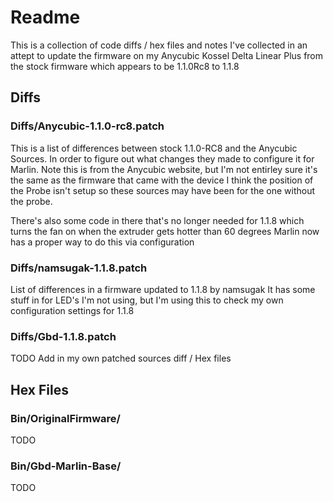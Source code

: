 # Readme

This is a collection of code diffs / hex files and notes
I've collected in an attept to update the firmware on my Anycubic Kossel Delta Linear Plus
from the stock firmware which appears to be 1.1.0Rc8 to 1.1.8

## Diffs

### Diffs/Anycubic-1.1.0-rc8.patch

This is a list of differences between stock 1.1.0-RC8 and the Anycubic Sources.
In order to figure out what changes they made to configure it for Marlin.
Note this is from the Anycubic website, but I'm not entirley sure it's the same as the firmware that came with the device
I think the position of the Probe isn't setup so these sources may have been for the one without the probe.

There's also some code in there that's no longer needed for 1.1.8 which turns the fan on when the extruder gets hotter than 60 degrees
Marlin now has a proper way to do this via configuration

### Diffs/namsugak-1.1.8.patch

List of differences in a firmware updated to 1.1.8 by namsugak
It has some stuff in for LED's I'm not using, but I'm using this to check my own configuration settings for 1.1.8

### Diffs/Gbd-1.1.8.patch

TODO
Add in my own patched sources diff / Hex files

## Hex Files

### Bin/OriginalFirmware/

TODO

### Bin/Gbd-Marlin-Base/

TODO
